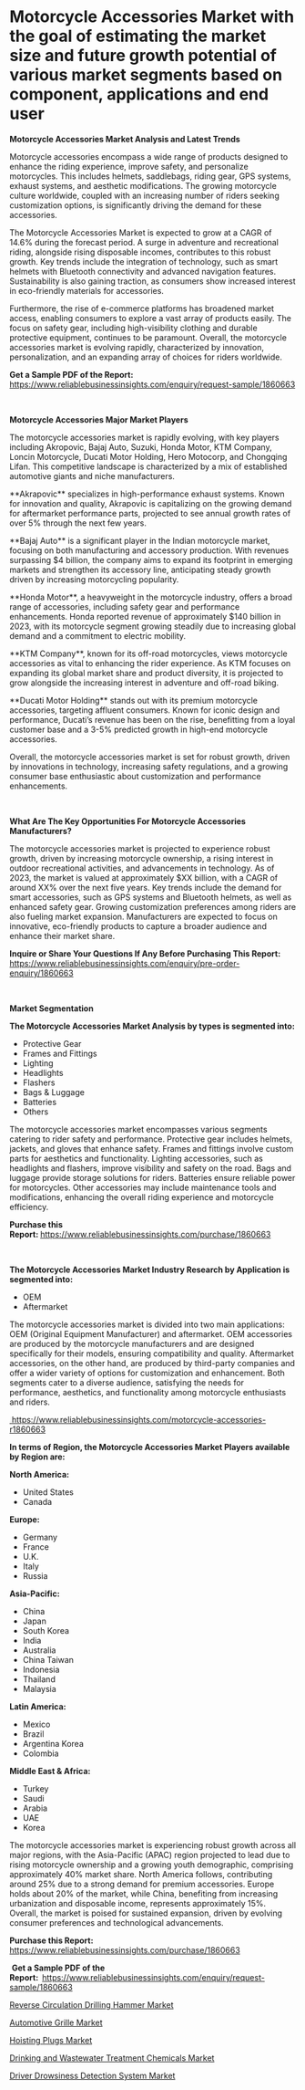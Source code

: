 <p><h1>Motorcycle Accessories Market with the goal of estimating the market size and future growth potential of various market segments based on component, applications and end user</h1></p><p><strong>Motorcycle Accessories Market Analysis and Latest Trends</strong></p>
<p><p>Motorcycle accessories encompass a wide range of products designed to enhance the riding experience, improve safety, and personalize motorcycles. This includes helmets, saddlebags, riding gear, GPS systems, exhaust systems, and aesthetic modifications. The growing motorcycle culture worldwide, coupled with an increasing number of riders seeking customization options, is significantly driving the demand for these accessories.</p><p>The Motorcycle Accessories Market is expected to grow at a CAGR of 14.6% during the forecast period. A surge in adventure and recreational riding, alongside rising disposable incomes, contributes to this robust growth. Key trends include the integration of technology, such as smart helmets with Bluetooth connectivity and advanced navigation features. Sustainability is also gaining traction, as consumers show increased interest in eco-friendly materials for accessories.</p><p>Furthermore, the rise of e-commerce platforms has broadened market access, enabling consumers to explore a vast array of products easily. The focus on safety gear, including high-visibility clothing and durable protective equipment, continues to be paramount. Overall, the motorcycle accessories market is evolving rapidly, characterized by innovation, personalization, and an expanding array of choices for riders worldwide.</p></p>
<p><strong>Get a Sample PDF of the Report:&nbsp;</strong> <a href="https://www.reliablebusinessinsights.com/enquiry/request-sample/1860663?utm_campaign=75&utm_medium=2&utm_source=Github&utm_content=ia&utm_term=01112024&utm_id=motorcycle-accessories">https://www.reliablebusinessinsights.com/enquiry/request-sample/1860663</a></p>
<p>&nbsp;</p>
<p><strong>Motorcycle Accessories Major Market Players</strong></p>
<p><p>The motorcycle accessories market is rapidly evolving, with key players including Akropovic, Bajaj Auto, Suzuki, Honda Motor, KTM Company, Loncin Motorcycle, Ducati Motor Holding, Hero Motocorp, and Chongqing Lifan. This competitive landscape is characterized by a mix of established automotive giants and niche manufacturers.</p><p>**Akrapovic** specializes in high-performance exhaust systems. Known for innovation and quality, Akrapovic is capitalizing on the growing demand for aftermarket performance parts, projected to see annual growth rates of over 5% through the next few years.</p><p>**Bajaj Auto** is a significant player in the Indian motorcycle market, focusing on both manufacturing and accessory production. With revenues surpassing $4 billion, the company aims to expand its footprint in emerging markets and strengthen its accessory line, anticipating steady growth driven by increasing motorcycling popularity.</p><p>**Honda Motor**, a heavyweight in the motorcycle industry, offers a broad range of accessories, including safety gear and performance enhancements. Honda reported revenue of approximately $140 billion in 2023, with its motorcycle segment growing steadily due to increasing global demand and a commitment to electric mobility.</p><p>**KTM Company**, known for its off-road motorcycles, views motorcycle accessories as vital to enhancing the rider experience. As KTM focuses on expanding its global market share and product diversity, it is projected to grow alongside the increasing interest in adventure and off-road biking.</p><p>**Ducati Motor Holding** stands out with its premium motorcycle accessories, targeting affluent consumers. Known for iconic design and performance, Ducati’s revenue has been on the rise, benefitting from a loyal customer base and a 3-5% predicted growth in high-end motorcycle accessories.</p><p>Overall, the motorcycle accessories market is set for robust growth, driven by innovations in technology, increasing safety regulations, and a growing consumer base enthusiastic about customization and performance enhancements.</p></p>
<p>&nbsp;</p>
<p><strong>What Are The Key Opportunities For Motorcycle Accessories Manufacturers?</strong></p>
<p><p>The motorcycle accessories market is projected to experience robust growth, driven by increasing motorcycle ownership, a rising interest in outdoor recreational activities, and advancements in technology. As of 2023, the market is valued at approximately $XX billion, with a CAGR of around XX% over the next five years. Key trends include the demand for smart accessories, such as GPS systems and Bluetooth helmets, as well as enhanced safety gear. Growing customization preferences among riders are also fueling market expansion. Manufacturers are expected to focus on innovative, eco-friendly products to capture a broader audience and enhance their market share.</p></p>
<p><strong>Inquire or Share Your Questions If Any Before Purchasing This Report:</strong> <a href="https://www.reliablebusinessinsights.com/enquiry/pre-order-enquiry/1860663?utm_campaign=75&utm_medium=2&utm_source=Github&utm_content=ia&utm_term=01112024&utm_id=motorcycle-accessories">https://www.reliablebusinessinsights.com/enquiry/pre-order-enquiry/1860663</a></p>
<p>&nbsp;</p>
<p><strong>Market Segmentation</strong></p>
<p><strong>The Motorcycle Accessories Market Analysis by types is segmented into:</strong></p>
<p><ul><li>Protective Gear</li><li>Frames and Fittings</li><li>Lighting</li><li>Headlights</li><li>Flashers</li><li>Bags & Luggage</li><li>Batteries</li><li>Others</li></ul></p>
<p><p>The motorcycle accessories market encompasses various segments catering to rider safety and performance. Protective gear includes helmets, jackets, and gloves that enhance safety. Frames and fittings involve custom parts for aesthetics and functionality. Lighting accessories, such as headlights and flashers, improve visibility and safety on the road. Bags and luggage provide storage solutions for riders. Batteries ensure reliable power for motorcycles. Other accessories may include maintenance tools and modifications, enhancing the overall riding experience and motorcycle efficiency.</p></p>
<p><strong>Purchase this Report:&nbsp;</strong><a href="https://www.reliablebusinessinsights.com/purchase/1860663?utm_campaign=75&utm_medium=2&utm_source=Github&utm_content=ia&utm_term=01112024&utm_id=motorcycle-accessories">https://www.reliablebusinessinsights.com/purchase/1860663</a></p>
<p>&nbsp;</p>
<p><strong>The Motorcycle Accessories Market Industry Research by Application is segmented into:</strong></p>
<p><ul><li>OEM</li><li>Aftermarket</li></ul></p>
<p><p>The motorcycle accessories market is divided into two main applications: OEM (Original Equipment Manufacturer) and aftermarket. OEM accessories are produced by the motorcycle manufacturers and are designed specifically for their models, ensuring compatibility and quality. Aftermarket accessories, on the other hand, are produced by third-party companies and offer a wider variety of options for customization and enhancement. Both segments cater to a diverse audience, satisfying the needs for performance, aesthetics, and functionality among motorcycle enthusiasts and riders.</p></p>
<p><a href="https://www.reliablebusinessinsights.com/motorcycle-accessories-r1860663?utm_campaign=75&utm_medium=2&utm_source=Github&utm_content=ia&utm_term=01112024&utm_id=motorcycle-accessories">&nbsp;https://www.reliablebusinessinsights.com/motorcycle-accessories-r1860663</a></p>
<p><strong>In terms of Region, the Motorcycle Accessories Market Players available by Region are:</strong></p>
<p>
    <p> <strong> North America: </strong>
        <ul>
            <li>United States</li>
            <li>Canada</li>
        </ul>
        </p> 
    <p> <strong> Europe: </strong>
        <ul>
            <li>Germany</li>
            <li>France</li>
            <li>U.K.</li>
            <li>Italy</li>
            <li>Russia</li>
        </ul>
        </p> 
    <p> <strong> Asia-Pacific: </strong>
        <ul>
            <li>China</li>
            <li>Japan</li>
            <li>South Korea</li>
            <li>India</li>
            <li>Australia</li>
            <li>China Taiwan</li>
            <li>Indonesia</li>
            <li>Thailand</li>
            <li>Malaysia</li>
        </ul>
        </p> 
    <p> <strong> Latin America: </strong>
        <ul>
            <li>Mexico</li>
            <li>Brazil</li>
            <li>Argentina Korea</li>
            <li>Colombia</li>
        </ul>
        </p> 
    <p> <strong> Middle East & Africa: </strong>
        <ul>
            <li>Turkey</li>
            <li>Saudi</li>
            <li>Arabia</li>
            <li>UAE</li>
            <li>Korea</li>
        </ul>
    </p>
    </p>
<p><p>The motorcycle accessories market is experiencing robust growth across all major regions, with the Asia-Pacific (APAC) region projected to lead due to rising motorcycle ownership and a growing youth demographic, comprising approximately 40% market share. North America follows, contributing around 25% due to a strong demand for premium accessories. Europe holds about 20% of the market, while China, benefiting from increasing urbanization and disposable income, represents approximately 15%. Overall, the market is poised for sustained expansion, driven by evolving consumer preferences and technological advancements.</p></p>
<p><strong>Purchase this Report: </strong><a href="https://www.reliablebusinessinsights.com/purchase/1860663?utm_campaign=75&utm_medium=2&utm_source=Github&utm_content=ia&utm_term=01112024&utm_id=motorcycle-accessories">https://www.reliablebusinessinsights.com/purchase/1860663</a></p>
<p>&nbsp;<strong>Get a Sample PDF of the Report:&nbsp;&nbsp;</strong><a href="https://www.reliablebusinessinsights.com/enquiry/request-sample/1860663?utm_campaign=75&utm_medium=2&utm_source=Github&utm_content=ia&utm_term=01112024&utm_id=motorcycle-accessories">https://www.reliablebusinessinsights.com/enquiry/request-sample/1860663</a></p>
<p><strong></strong></p>
<p><p><a href="https://www.linkedin.com/pulse/strategic-roadmap-success-global-reverse-circulation-drilling-8fmze?utm_campaign=75&utm_medium=2&utm_source=Github&utm_content=ia&utm_term=01112024&utm_id=motorcycle-accessories">Reverse Circulation Drilling Hammer Market</a></p><p><a href="https://github.com/florjvdva/Market-Research-Report-List-1/blob/main/automotive-grille-market.md?utm_campaign=75&utm_medium=2&utm_source=Github&utm_content=ia&utm_term=01112024&utm_id=motorcycle-accessories">Automotive Grille Market</a></p><p><a href="https://www.linkedin.com/pulse/hoisting-plugs-market-velocity-13-cagr-trajectory-2024-2031-ei57e?utm_campaign=75&utm_medium=2&utm_source=Github&utm_content=ia&utm_term=01112024&utm_id=motorcycle-accessories">Hoisting Plugs Market</a></p><p><a href="https://issuu.com/reportprime-2/docs/drinking-and-wastewater-treatment-c_d62ebbd5034265?utm_campaign=75&utm_medium=2&utm_source=Github&utm_content=ia&utm_term=01112024&utm_id=motorcycle-accessories">Drinking and Wastewater Treatment Chemicals Market</a></p><p><a href="https://github.com/LoretaDushku585/Market-Research-Report-List-1/blob/main/driver-drowsiness-detection-system-market.md?utm_campaign=75&utm_medium=2&utm_source=Github&utm_content=ia&utm_term=01112024&utm_id=motorcycle-accessories">Driver Drowsiness Detection System Market</a></p></p>